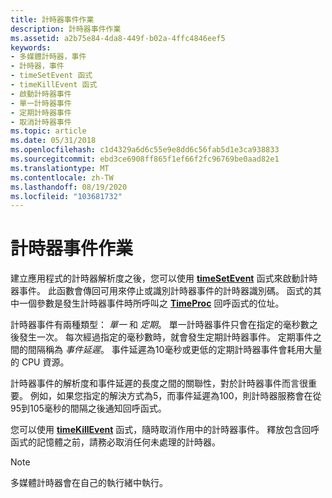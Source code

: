 ```yaml
---
title: 計時器事件作業
description: 計時器事件作業
ms.assetid: a2b75e84-4da8-449f-b02a-4ffc4846eef5
keywords:
- 多媒體計時器，事件
- 計時器，事件
- timeSetEvent 函式
- timeKillEvent 函式
- 啟動計時器事件
- 單一計時器事件
- 定期計時器事件
- 取消計時器事件
ms.topic: article
ms.date: 05/31/2018
ms.openlocfilehash: c1d4329a6d6c55e9e8dd6c56fab5d1e3ca938833
ms.sourcegitcommit: ebd3ce6908ff865f1ef66f2fc96769be0aad82e1
ms.translationtype: MT
ms.contentlocale: zh-TW
ms.lasthandoff: 08/19/2020
ms.locfileid: "103681732"
---
```

# <a name="timer-event-operations"></a>計時器事件作業

建立應用程式的計時器解析度之後，您可以使用 [**timeSetEvent**](/previous-versions//dd757634(v=vs.85)) 函式來啟動計時器事件。 此函數會傳回可用來停止或識別計時器事件的計時器識別碼。 函式的其中一個參數是發生計時器事件時所呼叫之 [**TimeProc**](/previous-versions//dd757631(v=vs.85)) 回呼函式的位址。

計時器事件有兩種類型： *單一* 和 *定期*。 單一計時器事件只會在指定的毫秒數之後發生一次。 每次經過指定的毫秒數時，就會發生定期計時器事件。 定期事件之間的間隔稱為 *事件延遲*。 事件延遲為10毫秒或更低的定期計時器事件會耗用大量的 CPU 資源。

計時器事件的解析度和事件延遲的長度之間的關聯性，對於計時器事件而言很重要。 例如，如果您指定的解決方式為5，而事件延遲為100，則計時器服務會在從95到105毫秒的間隔之後通知回呼函式。

您可以使用 [**timeKillEvent**](/previous-versions//dd757630(v=vs.85)) 函式，隨時取消作用中的計時器事件。 釋放包含回呼函式的記憶體之前，請務必取消任何未處理的計時器。

> [!Note]  
> 多媒體計時器會在自己的執行緒中執行。

 

 

 